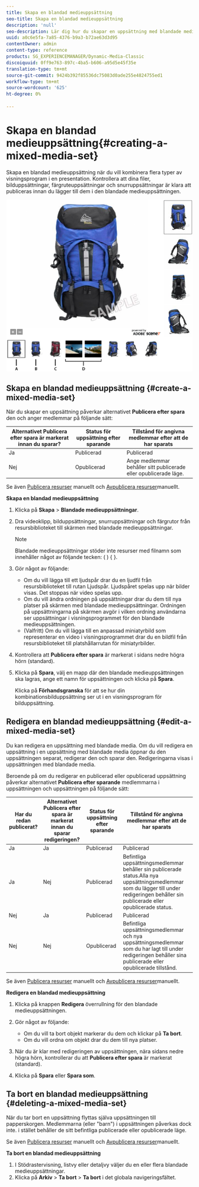 ```yaml
---
title: Skapa en blandad medieuppsättning
seo-title: Skapa en blandad medieuppsättning
description: 'null'
seo-description: Lär dig hur du skapar en uppsättning med blandade media.
uuid: a0c6e5fa-7a85-4376-b9a3-b72ae63d3d95
contentOwner: admin
content-type: reference
products: SG_EXPERIENCEMANAGER/Dynamic-Media-Classic
discoiquuid: 0ff9e763-897c-4ba5-b606-a95d5e45f35e
translation-type: tm+mt
source-git-commit: 9424b392f85536dc75083d0ade255e4824755ed1
workflow-type: tm+mt
source-wordcount: '625'
ht-degree: 0%

---
```



# Skapa en blandad medieuppsättning{#creating-a-mixed-media-set}

Skapa en blandad medieuppsättning när du vill kombinera flera typer av visningsprogram i en presentation. Kontrollera att dina filer, bilduppsättningar, färgruteuppsättningar och snurruppsättningar är klara att publiceras innan du lägger till dem i den blandade medieuppsättningen.

![Blandad medieuppsättning](/help/assets/mm_mixed_media_set.png)

## Skapa en blandad medieuppsättning {#create-a-mixed-media-set}

När du skapar en uppsättning påverkar alternativet **Publicera efter spara** den och anger medlemmar på följande sätt:

| Alternativet Publicera efter spara är markerat innan du sparar? | Status för uppsättning efter sparande | Tillstånd för angivna medlemmar efter att de har sparats |
|--- |--- |--- |
| Ja | Publicerad | Publicerad |
| Nej | Opublicerad | Ange medlemmar behåller sitt publicerade eller opublicerade läge. |

Se även [Publicera resurser](publishing-files.md#manually_publishing_assets) manuellt och [Avpublicera resurser](publishing-files.md#manually_unpublishing_assets)manuellt.

**Skapa en blandad medieuppsättning**

1. Klicka på **Skapa** > **Blandade medieuppsättningar**.
1. Dra videoklipp, bilduppsättningar, snurruppsättningar och färgrutor från resursbiblioteket till skärmen med blandade medieuppsättningar.

   >[!NOTE]
   >
   >Blandade medieuppsättningar stöder inte resurser med filnamn som innehåller något av följande tecken: ( ) { }.

1. Gör något av följande:

   * Om du vill lägga till ett ljudspår drar du en ljudfil från resursbiblioteket till rutan Ljudspår. Ljudspåret spelas upp när bilder visas. Det stoppas när video spelas upp.
   * Om du vill ändra ordningen på uppsättningar drar du dem till nya platser på skärmen med blandade medieuppsättningar. Ordningen på uppsättningarna på skärmen avgör i vilken ordning användarna ser uppsättningar i visningsprogrammet för den blandade medieuppsättningen.
   * (Valfritt) Om du vill lägga till en anpassad miniatyrbild som representerar en video i visningsprogrammet drar du en bildfil från resursbiblioteket till platshållarrutan för miniatyrbilder.

1. Kontrollera att **Publicera efter spara** är markerat i sidans nedre högra hörn (standard).
1. Klicka på **Spara**, välj en mapp där den blandade medieuppsättningen ska lagras, ange ett namn för uppsättningen och klicka på **Spara**.

   Klicka på **Förhandsgranska** för att se hur din kombinationsbilduppsättning ser ut i en visningsprogram för bilduppsättning.

## Redigera en blandad medieuppsättning {#edit-a-mixed-media-set}

Du kan redigera en uppsättning med blandade media. Om du vill redigera en uppsättning i en uppsättning med blandade media öppnar du den uppsättningen separat, redigerar den och sparar den. Redigeringarna visas i uppsättningen med blandade media.

Beroende på om du redigerar en publicerad eller opublicerad uppsättning påverkar alternativet **Publicera efter sparande** medlemmarna i uppsättningen och uppsättningen på följande sätt:

| Har du redan publicerat? | Alternativet Publicera efter spara är markerat innan du sparar redigeringen? | Status för uppsättning efter sparande | Tillstånd för angivna medlemmar efter att de har sparats |
|--- |--- |--- |--- |
| Ja | Ja | Publicerad | Publicerad |
| Ja | Nej | Publicerad | Befintliga uppsättningsmedlemmar behåller sin publicerade status.Alla nya uppsättningsmedlemmar som du lägger till under redigeringen behåller sin publicerade eller opublicerade status. |
| Nej | Ja | Publicerad | Publicerad |
| Nej | Nej | Opublicerad | Befintliga uppsättningsmedlemmar och nya uppsättningsmedlemmar som du har lagt till under redigeringen behåller sina publicerade eller opublicerade tillstånd. |

Se även [Publicera resurser](publishing-files.md#manually_publishing_assets) manuellt och [Avpublicera resurser](publishing-files.md#manually_unpublishing_assets)manuellt.

**Redigera en blandad medieuppsättning**

1. Klicka på knappen **Redigera** överrullning för den blandade medieuppsättningen.
1. Gör något av följande:

   * Om du vill ta bort objekt markerar du dem och klickar på **Ta bort**.
   * Om du vill ordna om objekt drar du dem till nya platser.

1. När du är klar med redigeringen av uppsättningen, nära sidans nedre högra hörn, kontrollerar du att **Publicera efter spara** är markerat (standard).
1. Klicka på **Spara** eller **Spara som**.

## Ta bort en blandad medieuppsättning {#deleting-a-mixed-media-set}

När du tar bort en uppsättning flyttas själva uppsättningen till papperskorgen. Medlemmarna (eller &quot;barn&quot;) i uppsättningen påverkas dock inte. i stället behåller de sitt befintliga publicerade eller opublicerade läge.

Se även [Publicera resurser](publishing-files.md#manually_publishing_assets) manuellt och [Avpublicera resurser](publishing-files.md#manually_unpublishing_assets)manuellt.

**Ta bort en blandad medieuppsättning**

1. I Stödrastervisning, listvy eller detaljvy väljer du en eller flera blandade medieuppsättningar.
1. Klicka på **Arkiv** > **Ta bort** > **Ta bort** i det globala navigeringsfältet.


